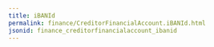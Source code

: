 ```yaml
---
title: iBANId
permalink: finance/CreditorFinancialAccount.iBANId.html
jsonid: finance_creditorfinancialaccount_ibanid
---
```

